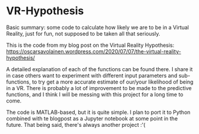 # VR-Hypothesis
Basic summary: some code to calculate how likely we are to be in a Virtual Reality, just for fun, not supposed to be taken all that seriously.


This is the code from my blog post on the Virtual Reality Hypothesis: https://oscarsavolainen.wordpress.com/2020/07/07/the-virtual-reality-hypothesis/

A detailed explanation of each of the functions can be found there.
I share it in case others want to experiment with different input parameters and sub-functions, to try get a more accurate estimate of our/your likelihood of being in a VR.
There is probably a lot of improvement to be made to the predictive functions, and I think I will be messing with this project for a long time to come.

The code is MATLAB-based, but it is quite simple. I plan to port it to Python combined with te blogpost as a Jupyter notebook at some point in the future. That being said, there's always another project :'(
